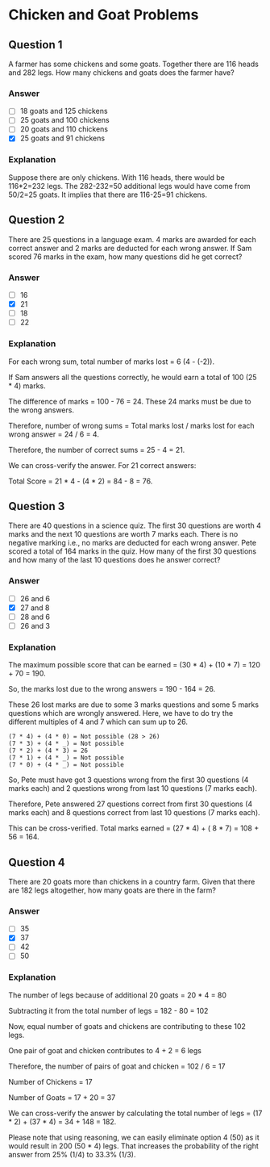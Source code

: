 # Chicken and Goat Problems

## Question 1

A farmer has some chickens and some goats. Together there are 116 heads and 282 legs. How many chickens and goats does the farmer have?

### Answer

- [ ] 18 goats and 125 chickens
- [ ] 25 goats and 100 chickens
- [ ] 20 goats and 110 chickens
- [x] 25 goats and 91 chickens

### Explanation

Suppose there are only chickens. With 116 heads, there would be 116*2=232 legs. The 282-232=50 additional legs would have come from 50/2=25 goats. It implies that there are 116-25=91 chickens.

## Question 2

There are 25 questions in a language exam. 4 marks are awarded for each correct answer and 2 marks are deducted for each wrong answer. If Sam scored 76 marks in the exam, how many questions did he get correct?
### Answer

- [ ] 16
- [x] 21
- [ ] 18
- [ ] 22

### Explanation

For each wrong sum, total number of marks lost = 6 (4 - (-2)).

If Sam answers all the questions correctly, he would earn a total of 100 (25 * 4) marks.

The difference of marks = 100 - 76 = 24. These 24 marks must be due to the wrong answers.

Therefore, number of wrong sums = Total marks lost / marks lost for each wrong answer = 24 / 6 = 4.

Therefore, the number of correct sums = 25 - 4 = 21.

We can cross-verify the answer. For 21 correct answers:

Total Score = 21 * 4 - (4 * 2) = 84 - 8 = 76.

## Question 3

There are 40 questions in a science quiz. The first 30 questions are worth 4 marks and the next 10 questions are worth 7 marks each. There is no negative marking i.e., no marks are deducted for each wrong answer. Pete scored a total of 164 marks in the quiz. How many of the first 30 questions and how many of the last 10 questions does he answer correct?

### Answer

- [ ] 26 and 6
- [x] 27 and 8
- [ ] 28 and 6
- [ ] 26 and 3

### Explanation

The maximum possible score that can be earned = (30 * 4) + (10 * 7) = 120 + 70 = 190.

So, the marks lost due to the wrong answers = 190 - 164 = 26.

These 26 lost marks are due to some 3 marks questions and some 5 marks questions which are wrongly answered. Here, we have to do try the different multiples of 4 and 7 which can sum up to 26.

```
(7 * 4) + (4 * 0) = Not possible (28 > 26)
(7 * 3) + (4 * _) = Not possible
(7 * 2) + (4 * 3) = 26
(7 * 1) + (4 * _) = Not possible
(7 * 0) + (4 * _) = Not possible
```

So, Pete must have got 3 questions wrong from the first 30 questions (4 marks each) and 2 questions wrong from last 10 questions (7 marks each).

Therefore, Pete answered 27 questions correct from first 30 questions (4 marks each) and 8 questions correct from last 10 questions (7 marks each).

This can be cross-verified. Total marks earned = (27 * 4) + ( 8 * 7) = 108 + 56 = 164.

## Question 4

There are 20 goats more than chickens in a country farm. Given that there are 182 legs altogether, how many goats are there in the farm?

### Answer

- [ ] 35
- [x] 37
- [ ] 42
- [ ] 50

### Explanation

The number of legs because of additional 20 goats = 20 * 4 = 80

Subtracting it from the total number of legs = 182 - 80 = 102

Now, equal number of goats and chickens are contributing to these 102 legs.

One pair of goat and chicken contributes to 4 + 2 = 6 legs

Therefore, the number of pairs of goat and chicken = 102 / 6 = 17

Number of Chickens = 17

Number of Goats = 17 + 20 = 37

We can cross-verify the answer by calculating the total number of legs = (17 * 2) + (37 * 4) = 34 + 148 = 182.

Please note that using reasoning, we can easily eliminate option 4 (50) as it would result in 200 (50 * 4) legs. That increases the probability of the right answer from 25% (1/4) to 33.3% (1/3).
